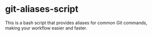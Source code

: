 # git-aliases-script
This is a bash script that provides aliases for common Git commands, making your workflow easier and faster.
